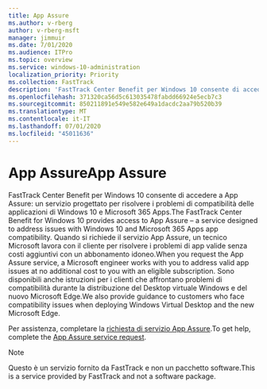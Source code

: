 ```yaml
---
title: App Assure
ms.author: v-rberg
author: v-rberg-msft
manager: jimmuir
ms.date: 7/01/2020
ms.audience: ITPro
ms.topic: overview
ms.service: windows-10-administration
localization_priority: Priority
ms.collection: FastTrack
description: 'FastTrack Center Benefit per Windows 10 consente di accedere a App Assure: un servizio progettato per risolvere i problemi di compatibilità delle applicazioni di Windows 10 e Microsoft 365 Apps.'
ms.openlocfilehash: 371320ca56d5c613035478fabdd66924e5ecb7c3
ms.sourcegitcommit: 850211891e549e582e649a1dacdc2aa79b520b39
ms.translationtype: MT
ms.contentlocale: it-IT
ms.lasthandoff: 07/01/2020
ms.locfileid: "45011636"
---
```

# <a name="app-assure"></a><span data-ttu-id="bb173-103">App Assure</span><span class="sxs-lookup"><span data-stu-id="bb173-103">App Assure</span></span>

<span data-ttu-id="bb173-104">FastTrack Center Benefit per Windows 10 consente di accedere a App Assure: un servizio progettato per risolvere i problemi di compatibilità delle applicazioni di Windows 10 e Microsoft 365 Apps.</span><span class="sxs-lookup"><span data-stu-id="bb173-104">The FastTrack Center Benefit for Windows 10 provides access to App Assure – a service designed to address issues with Windows 10 and Microsoft 365 Apps app compatibility.</span></span> <span data-ttu-id="bb173-105">Quando si richiede il servizio App Assure, un tecnico Microsoft lavora con il cliente per risolvere i problemi di app valide senza costi aggiuntivi con un abbonamento idoneo.</span><span class="sxs-lookup"><span data-stu-id="bb173-105">When you request the App Assure service, a Microsoft engineer works with you to address valid app issues at no additional cost to you with an eligible subscription.</span></span> <span data-ttu-id="bb173-106">Sono disponibili anche istruzioni per i clienti che affrontano problemi di compatibilità durante la distribuzione del Desktop virtuale Windows e del nuovo Microsoft Edge.</span><span class="sxs-lookup"><span data-stu-id="bb173-106">We also provide guidance to customers who face compatibility issues when deploying Windows Virtual Desktop and the new Microsoft Edge.</span></span> 

<span data-ttu-id="bb173-107">Per assistenza, completare la [richiesta di servizio App Assure](https://go.microsoft.com/fwlink/?linkid=2022721).</span><span class="sxs-lookup"><span data-stu-id="bb173-107">To get help, complete the [App Assure service request](https://go.microsoft.com/fwlink/?linkid=2022721).</span></span>

  > [!NOTE]
> <span data-ttu-id="bb173-108">Questo è un servizio fornito da FastTrack e non un pacchetto software.</span><span class="sxs-lookup"><span data-stu-id="bb173-108">This is a service provided by FastTrack and not a software package.</span></span>
